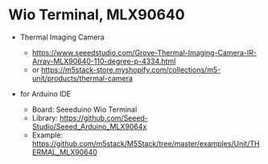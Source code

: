 # Wio Terminal, MLX90640

- Thermal Imaging Camera
  - https://www.seeedstudio.com/Grove-Thermal-Imaging-Camera-IR-Array-MLX90640-110-degree-p-4334.html
  - or https://m5stack-store.myshopify.com/collections/m5-unit/products/thermal-camera

- for Arduino IDE
  - Board: Seeeduino Wio Terminal
  - Library: https://github.com/Seeed-Studio/Seeed_Arduino_MLX9064x
  - Example: https://github.com/m5stack/M5Stack/tree/master/examples/Unit/THERMAL_MLX90640
